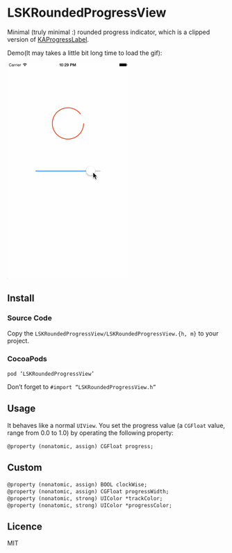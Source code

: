 # LSKRoundedProgressView
Minimal (truly minimal :) rounded progress indicator, which is a clipped version of [KAProgressLabel](https://github.com/kirualex/KAProgressLabel).

Demo(It may takes a little bit long time to load the gif):

![demo.gif](./demo.gif)

## Install
### Source Code
Copy the `LSKRoundedProgressView/LSKRoundedProgressView.{h, m}` to your project.

### CocoaPods

    pod ‘LSKRoundedProgressView’

Don’t forget to `#import “LSKRoundedProgressView.h”`

## Usage
It behaves like a normal `UIView`.
You set the progress value (a `CGFloat` value, range from 0.0 to 1.0) by operating the following property:

    @property (nonatomic, assign) CGFloat progress;


## Custom 

    @property (nonatomic, assign) BOOL clockWise;
    @property (nonatomic, assign) CGFloat progressWidth;
    @property (nonatomic, strong) UIColor *trackColor;
    @property (nonatomic, strong) UIColor *progressColor;

## Licence
MIT
